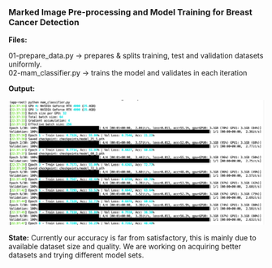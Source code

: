 ### Marked Image Pre-processing and Model Training for Breast Cancer Detection

**Files:** <br>

01-prepare_data.py -> prepares & splits training, test and validation datasets uniformly. <br>
02-mam_classifier.py -> trains the model and validates in each iteration <br> 

**Output:**<br>

<div align="center">
    <img src="https://raw.githubusercontent.com/breastguard-ai/breastguard-mvp/refs/heads/main/mvp-01/etc/snap01.png" width="800"/>
</div>

**State:**
Currently our accuracy is far from satisfactory, this is mainly due to available dataset size and quality. We are working on acquiring better datasets and trying different model sets.
